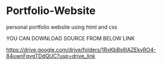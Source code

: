 # Portfolio-Website
personal portfolio website using html and css


YOU CAN DOWNLOAD SOURCE FROM BELOW LINK 

https://drive.google.com/drive/folders/1RxKbBs6lAZEkvRO4-84uwnFqygTDdQUC?usp=drive_link
